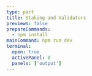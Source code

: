 ```yaml
---
type: part
title: Staking and Validators
previews: false
prepareCommands:
  - npm install
mainCommand: npm run dev
terminal:
  open: true
  activePanel: 0
  panels: ['output']
--- 
```

